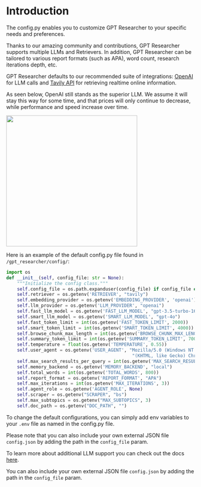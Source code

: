 # Introduction

The config.py enables you to customize GPT Researcher to your specific needs and preferences.

Thanks to our amazing community and contributions, GPT Researcher supports multiple LLMs and Retrievers.
In addition, GPT Researcher can be tailored to various report formats (such as APA), word count, research iterations depth, etc.

GPT Researcher defaults to our recommended suite of integrations: [OpenAI](https://platform.openai.com/docs/overview) for LLM calls and [Tavily API](https://app.tavily.com) for retrieving realtime online information.

As seen below, OpenAI still stands as the superior LLM. We assume it will stay this way for some time, and that prices will only continue to decrease, while performance and speed increase over time.

<div style={{ marginBottom: '10px' }}>
<img align="center" height="350" src="/img/leaderboard.png" />
</div>

Here is an example of the default config.py file found in `/gpt_researcher/config/`:

```python
import os
def __init__(self, config_file: str = None):
    """Initialize the config class."""
    self.config_file = os.path.expanduser(config_file) if config_file else os.getenv('CONFIG_FILE')
    self.retriever = os.getenv('RETRIEVER', "tavily")
    self.embedding_provider = os.getenv('EMBEDDING_PROVIDER', 'openai')
    self.llm_provider = os.getenv('LLM_PROVIDER', "openai")
    self.fast_llm_model = os.getenv('FAST_LLM_MODEL', "gpt-3.5-turbo-16k")
    self.smart_llm_model = os.getenv('SMART_LLM_MODEL', "gpt-4o")
    self.fast_token_limit = int(os.getenv('FAST_TOKEN_LIMIT', 2000))
    self.smart_token_limit = int(os.getenv('SMART_TOKEN_LIMIT', 4000))
    self.browse_chunk_max_length = int(os.getenv('BROWSE_CHUNK_MAX_LENGTH', 8192))
    self.summary_token_limit = int(os.getenv('SUMMARY_TOKEN_LIMIT', 700))
    self.temperature = float(os.getenv('TEMPERATURE', 0.55))
    self.user_agent = os.getenv('USER_AGENT', "Mozilla/5.0 (Windows NT 10.0; Win64; x64) AppleWebKit/537.36 "
                                               "(KHTML, like Gecko) Chrome/119.0.0.0 Safari/537.36 Edg/119.0.0.0")
    self.max_search_results_per_query = int(os.getenv('MAX_SEARCH_RESULTS_PER_QUERY', 5))
    self.memory_backend = os.getenv('MEMORY_BACKEND', "local")
    self.total_words = int(os.getenv('TOTAL_WORDS', 800))
    self.report_format = os.getenv('REPORT_FORMAT', "APA")
    self.max_iterations = int(os.getenv('MAX_ITERATIONS', 3))
    self.agent_role = os.getenv('AGENT_ROLE', None)
    self.scraper = os.getenv("SCRAPER", "bs")
    self.max_subtopics = os.getenv("MAX_SUBTOPICS", 3)
    self.doc_path = os.getenv("DOC_PATH", "")
```
To change the default configurations, you can simply add env variables to your `.env` file as named in the config.py file.

Please note that you can also include your own external JSON file `config.json` by adding the path in the `config_file` param.

To learn more about additional LLM support you can check out the docs [here](/docs/gpt-researcher/llms).

You can also include your own external JSON file `config.json` by adding the path in the `config_file` param.